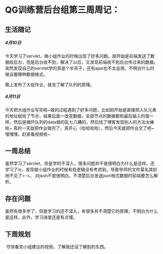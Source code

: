 # QG训练营后台组第三周周记：


## 生活随记

#####      4月10日

​    今天学习了servlet，做小组作业的时候出现了好多问题。刚开始是前端发送了数据给后台，但是后台收不到，解决了以后，又发现前端收不到后台传过来的数据。突然发现自己的servlet学的真是个半吊子，还有ajax也不太会用，不明白什么时候设置哪种数据格式。

  晚上发布了大组作业，就去了解了队列的原理。

#####    4月11日

​    今天把大组作业写完啦~做的过程遇到了好多问题，比如刚开始是直接把入队元素的地址赋给了节点，结果后面一改变数据，全部节点的数据都和最后输入的值一样。然后是循环队列的data做的乱七八糟的，然后找了博客发现别人的方法太棒啦~ 真的一天就把作业做完了，真开心（哈哈哈哈），然后今天就把作业交了吧~嘿嘿嘿，赶紧看视频啦~

## 一周总结

​    虽然学习了servlet，但是学的不深入，很多问题并不是很明白为什么是这样。还学习了io，发现做小组作业的时候有些逻辑没有考虑到，导致导师的文件莫名其妙地不见了>-<。 对json不是很明白，不清楚后台发送json格式数据时前端要怎么解析。

## 存在问题

   虽然有很多学了，但是学习的还不深入，有很多并不清楚它的原理，不明白为什么是这样。此外，学习进度还是有点慢。

## 下周规划

​    尽快看完小组建议的视频，了解我还没了解到的东西。
